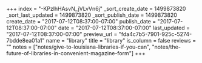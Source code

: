 +++
index = "-KPzlhHAsvN_jVLvVn6j"
_sort_create_date = 1499873820
_sort_last_updated = 1499873820
_sort_publish_date = 1499873820
create_date = "2017-07-12T08:37:00-07:00"
publish_date = "2017-07-12T08:37:00-07:00"
date = "2017-07-12T08:37:00-07:00"
last_updated = "2017-07-12T08:37:00-07:00"
preview_url = "fda4c7b5-7901-925c-5274-7bdde8ea01a1"
name = "library"
title = "library"
is_column = false
reviews = ""
notes = ["notes/give-to-louisiana-libraries-if-you-can", "notes/the-future-of-libraries-in-convenient-magazine-form"]
+++

